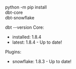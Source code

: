 python -m pip install \
  dbt-core \
  dbt-snowflake

dbt --version
Core:
  - installed: 1.8.4
  - latest:    1.8.4 - Up to date!

Plugins:
  - snowflake: 1.8.3 - Up to date!
